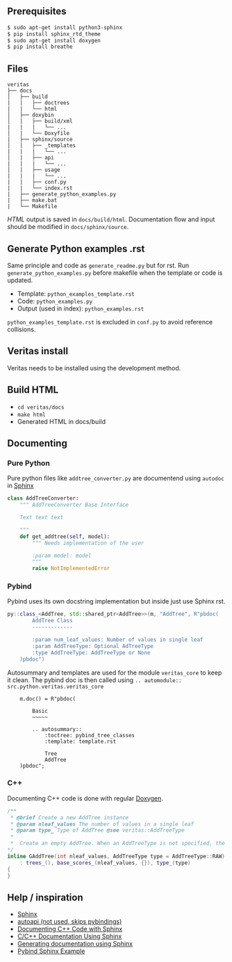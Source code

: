 ## Prerequisites

```sh
$ sudo apt-get install python3-sphinx
$ pip install sphinx_rtd_theme
$ sudo apt-get install doxygen
$ pip install breathe
```

## Files

```
veritas
├── docs
│   ├── build
|	|   ├── doctrees
|	|   └── html
│   ├── doxybin
│   |   ├── build/xml
|   |   |   └── ...
│   |   └── Doxyfile
|   ├── sphinx/source
│   |   ├── _templates
|   |   |   └── ...
│   |   ├── api
|   |   |   └── ...
│   |   ├── usage
|   |   |   └── ...
|   |   ├── conf.py
|   |   └── index.rst
|   ├── generate_python_examples.py
|   ├── make.bat
|   └── Makefile
```

_HTML_ output is saved in `docs/build/html`.
Documentation flow and input should be modified in `docs/sphinx/source`.

## Generate Python examples .rst

Same principle and code as `generate_readme.py` but for rst. Run `generate_python_examples.py` before makefile when the template or code is updated.

- Template: `python_examples_template.rst`
- Code: `python_examples.py`
- Output (used in index): `python_examples.rst`

`python_examples_template.rst` is excluded in `conf.py` to avoid reference collisions.

## Veritas install

Veritas needs to be installed using the development method.

## Build HTML

- `cd veritas/docs`
- `make html`
- Generated HTML in docs/build

## Documenting

### Pure Python

Pure python files like `addtree_converter.py` are documentend using `autodoc` in [Sphinx](https://www.sphinx-doc.org/en/master/usage/restructuredtext/domains.html)

```python
class AddTreeConverter:
    """ AddTreeConverter Base Interface

    Text text text

    """
    def get_addtree(self, model):
        """ Needs implementation of the user

        :param model: model
        """
        raise NotImplementedError
```

### Pybind

Pybind uses its own docstring implementation but inside just use Sphinx rst.

```cpp
py::class_<AddTree, std::shared_ptr<AddTree>>(m, "AddTree", R"pbdoc(
        AddTree Class
        -------------

        :param num_leaf_values: Number of values in single leaf
        :param AddTreeType: Optional AdTreeType
        :type AddTreeType: AddTreeType or None
    )pbdoc")
```

Autosummary and templates are used for the module `veritas_core` to keep it clean.
The pybind doc is then called using `.. automodule:: src.python.veritas.veritas_core`

```
    m.doc() = R"pbdoc(

        Basic
        ~~~~~

        .. autosummary::
            :toctree: pybind_tree_classes
            :template: template.rst

            Tree
            AddTree
    )pbdoc";
```

### C++

Documenting C++ code is done with regular [Doxygen](https://www.doxygen.nl/manual/docblocks.html).

```cpp
/**
 * @brief Create a new AddTree instance
 * @param nleaf_values The number of values in a single leaf
 * @param type_ Type of AddTree @see veritas::AddTreeType
 *
 *  Create an empty AddTree. When an AddTreeType is not specified, the AddTree will have the `AddTreeType::RAW`
*/
inline GAddTree(int nleaf_values, AddTreeType type = AddTreeType::RAW)
    : trees_(), base_scores_(nleaf_values, {}), type_(type)
{
}
```

## Help / inspiration

- [Sphinx](https://www.sphinx-doc.org/en/master/index.html)
- [autoapi (not used, skips pybindings)](https://sphinx-autoapi.readthedocs.io/en/latest/index.html)
- [Documenting C++ Code with Sphinx](https://medium.com/@aytackahveci93/documenting-c-code-with-sphinx-d6315b338615)
- [C/C++ Documentation Using Sphinx](https://leimao.github.io/blog/CPP-Documentation-Using-Sphinx/)
- [Generating documentation using Sphinx](https://pybind11.readthedocs.io/en/stable/advanced/misc.html?highlight=sphinx#generating-documentation-using-sphinx)
- [Pybind Sphinx Example](https://github.com/pybind/python_example/blob/master/src/main.cpp)
